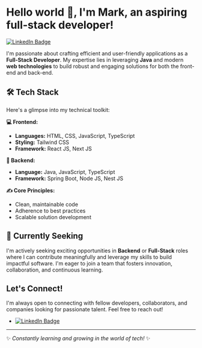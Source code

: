 # Hello world 👋, I'm Mark, an aspiring full-stack developer!

[![LinkedIn Badge](https://img.shields.io/badge/-LinkedIn-blue?style=flat-square&logo=linkedin&logoColor=white)](https://www.linkedin.com/in/lam-koo/)

I'm passionate about crafting efficient and user-friendly applications as a **Full-Stack Developer**. My expertise lies in leveraging **Java** and modern **web technologies** to build robust and engaging solutions for both the front-end and back-end.

## 🛠 Tech Stack

Here's a glimpse into my technical toolkit:

**💻 Frontend:**
*   **Languages:** HTML, CSS, JavaScript, TypeScript
*   **Styling:** Tailwind CSS
*   **Framework:** React JS, Next JS


**🚀 Backend:**
*   **Language:** Java, JavaScript, TypeScript
*   **Framework:** Spring Boot, Node JS, Nest JS

**✍️ Core Principles:**
*   Clean, maintainable code
*   Adherence to best practices
*   Scalable solution development

## 🌱 Currently Seeking

I'm actively seeking exciting opportunities in **Backend** or **Full-Stack** roles where I can contribute meaningfully and leverage my skills to build impactful software. I'm eager to join a team that fosters innovation, collaboration, and continuous learning.

## Let's Connect!

I'm always open to connecting with fellow developers, collaborators, and companies looking for passionate talent. Feel free to reach out!

*   [![LinkedIn Badge](https://img.shields.io/badge/-LinkedIn-blue?style=flat-square&logo=linkedin&logoColor=white)](https://www.linkedin.com/in/lam-koo/)


---
✨  _Constantly learning and growing in the world of tech!_ ✨

